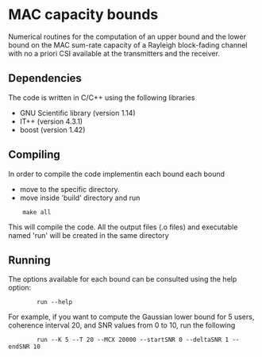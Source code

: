 MAC capacity bounds
===================

Numerical routines for the computation of an upper bound and the lower bound on the MAC sum-rate capacity of a Rayleigh block-fading channel with no a priori CSI available at the transmitters and the receiver.

Dependencies
------------
The code is written in C/C++ using the following libraries 
 * GNU Scientific library (version 1.14)
 * IT++ (version 4.3.1)
 * boost (version 1.42)

Compiling
---------
In order to compile the code implementin each bound each bound
 * move to the specific directory.
 * move inside 'build' directory and run
```
	make all
```
This will compile the code. All the output files (.o files) and executable named 'run' will be created in the same directory

Running
-------
The options available for each bound can be consulted using the help option:
```
		run --help
```
For example, if you want to compute the Gaussian lower bound for 5 users, coherence interval 20, and SNR values from 0 to 10, run the following
```
		run --K 5 --T 20 --MCX 20000 --startSNR 0 --deltaSNR 1 --endSNR 10
```



	

